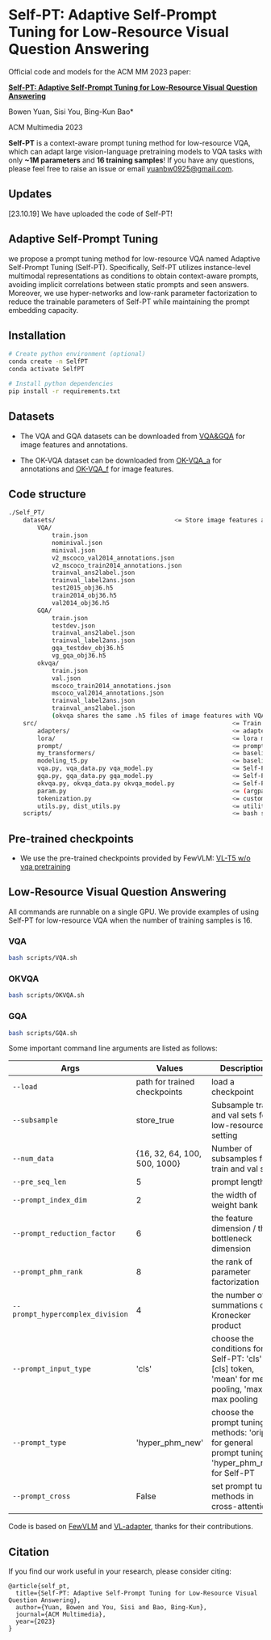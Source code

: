 # Self-PT: Adaptive Self-Prompt Tuning for Low-Resource Visual Question Answering

Official code and models for the ACM MM 2023 paper: 

[**Self-PT: Adaptive Self-Prompt Tuning for Low-Resource Visual Question Answering**](https://doi.org/10.1145/3581783.3612222)

Bowen Yuan, Sisi You, Bing-Kun Bao*

ACM Multimedia 2023

**Self-PT** is a context-aware prompt tuning method for low-resource VQA, which can adapt large vision-language pretraining models to VQA tasks with only **~1M parameters** and **16 training samples**! If you have any questions, please feel free to raise an issue or email <yuanbw0925@gmail.com>.

## Updates
[23.10.19] We have uploaded the code of Self-PT! 

## Adaptive Self-Prompt Tuning
we propose a prompt tuning method for low-resource VQA named Adaptive Self-Prompt Tuning (Self-PT). Specifically, Self-PT utilizes instance-level multimodal representations as conditions to obtain context-aware prompts, avoiding implicit correlations between static prompts and seen answers. Moreover, we use hyper-networks and low-rank parameter factorization to reduce the trainable parameters of Self-PT while maintaining the prompt embedding capacity.

## Installation

```bash
# Create python environment (optional)
conda create -n SelfPT
conda activate SelfPT

# Install python dependencies
pip install -r requirements.txt
```

## Datasets

- The VQA and GQA datasets can be downloaded from [VQA&GQA](https://nlp.cs.unc.edu/data/lxmert_data/) for image features and annotations.

- The OK-VQA dataset can be downloaded from [OK-VQA_a](https://drive.google.com/drive/folders/1T8x5O3sZp83_x9XX2Yg0HgCP8P_Bh8KD?usp=sharing) for annotations and [OK-VQA_f](https://nlp.cs.unc.edu/data/lxmert_data/) for image features.

## Code structure
```bash
./Self_PT/
    datasets/                                 <= Store image features and annotations
        VQA/
            train.json
            nominival.json
            minival.json
            v2_mscoco_val2014_annotations.json
            v2_mscoco_train2014_annotations.json
            trainval_ans2label.json
            trainval_label2ans.json
            test2015_obj36.h5
            train2014_obj36.h5
            val2014_obj36.h5
        GQA/
            train.json
            testdev.json
            trainval_ans2label.json
            trainval_label2ans.json
            gqa_testdev_obj36.h5
            vg_gqa_obj36.h5
        okvqa/
            train.json
            val.json
            mscoco_train2014_annotations.json
            mscoco_val2014_annotations.json
            trainval_label2ans.json
            trainval_ans2label.json
            (okvqa shares the same .h5 files of image features with VQA)
    src/                                                      <= Train Self-PT
        adapters/                                             <= adapter tuning methods
        lora/                                                 <= lora method
        prompt/                                               <= prompt tuning methods
        my_transformers/                                      <= baseline module modeling
        modeling_t5.py                                        <= baseline modeling
        vqa.py, vqa_data.py vqa_model.py                      <= Self-PT on VQA
        gqa.py, gqa_data.py gqa_model.py                      <= Self-PT on GQA
        okvqa.py, okvqa_data.py okvqa_model.py                <= Self-PT on OK-VQA
        param.py                                              <= (argparse) configuration
        tokenization.py                                       <= custom tokenizer
        utils.py, dist_utils.py                               <= utility functions
    scripts/                                                  <= bash scripts 
```

## Pre-trained checkpoints

- We use the pre-trained checkpoints provided by FewVLM: [VL-T5 w/o vqa pretraining](https://drive.google.com/file/d/17B-3TcXJ1tumNPYAQpg2MisSi9-7Dz-Y/view?usp=sharing)


## Low-Resource Visual Question Answering

All commands are runnable on a single GPU. We provide examples of using Self-PT for low-resource VQA when the number of training samples is 16.

### VQA

```bash
bash scripts/VQA.sh 
```

### OKVQA

```bash
bash scripts/OKVQA.sh 
```

### GQA

```bash
bash scripts/GQA.sh 
```


Some important command line arguments are listed as follows:

| Args                             | Values                       | Descriptions                                                 | Notes           |
| -------------------------------- | ---------------------------- | ------------------------------------------------------------ | --------------- |
| `--load`                         | path for trained checkpoints | load a checkpoint                                            |                 |
| `--subsample`                    | store_true                   | Subsample train and val sets for low-resource setting        |                 |
| `--num_data`                     | {16, 32, 64, 100, 500, 1000} | Number of subsamples for train and val sets                  | default=16      |
| `--pre_seq_len`                  | 5                            | prompt length                                                | default=5       |
| `--prompt_index_dim`             | 2                            | the width of weight bank                                     |                 |
| `--prompt_reduction_factor`      | 6                            | the feature dimension / the bottleneck dimension             | default=768/128 |
| `--prompt_phm_rank`              | 8                            | the rank of parameter factorization                          |                 |
| `--prompt_hypercomplex_division` | 4                            | the number of summations of Kronecker product                |                 |
| `--prompt_input_type`            | 'cls'                        | choose the conditions for Self-PT: 'cls' for [cls] token, 'mean' for mean pooling, 'max' for max pooling |                 |
| `--prompt_type`                  | 'hyper_phm_new'              | choose the prompt tuning methods: 'orip' for general prompt tuning, 'hyper_phm_new' for Self-PT |                 |
| `--prompt_cross`                 | False                        | set prompt tuning methods in cross-attention                 | default=False   |


Code is based on [FewVLM](https://github.com/woojeongjin/FewVLM) and [VL-adapter](https://github.com/ylsung/VL_adapter), thanks for their contributions.

## Citation

If you find our work useful in your research, please consider citing:

```
@article{self_pt,
  title={Self-PT: Adaptive Self-Prompt Tuning for Low-Resource Visual Question Answering},
  author={Yuan, Bowen and You, Sisi and Bao, Bing-Kun},
  journal={ACM Multimedia},
  year={2023}
}
```
